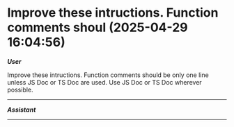 <!-- Generated by SpecStory -->

# Improve these intructions. Function comments shoul (2025-04-29 16:04:56)

_**User**_

Improve these intructions. Function comments should be only one line unless JS Doc or TS Doc are used. Use JS Doc or TS Doc wherever possible.

---

_**Assistant**_



---


